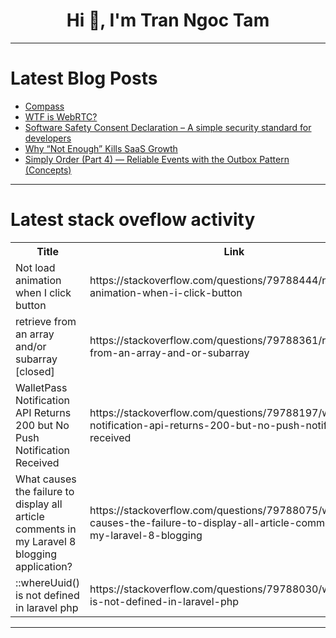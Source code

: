<h1 align="center">Hi 👋, I'm Tran Ngoc Tam</h1>

---

# Latest Blog Posts 
<!-- BLOG-POST-LIST:START -->
- [Compass](https://dev.to/frosty_fucker_7d06058f3d8/compass-3mnm)
- [WTF is WebRTC?](https://dev.to/dailybugle33/wtf-is-webrtc-53e1)
- [Software Safety Consent Declaration – A simple security standard for developers](https://dev.to/yahiagaming495/software-safety-consent-declaration-a-simple-security-standard-for-developers-6bn)
- [Why “Not Enough” Kills SaaS Growth](https://dev.to/sonu_goswami/why-not-enough-kills-saas-growth-374g)
- [Simply Order &lpar;Part 4&rpar; — Reliable Events with the Outbox Pattern &lpar;Concepts&rpar;](https://dev.to/hassan314159/simply-order-part-4-reliable-events-with-the-outbox-pattern-concepts-55ko)
<!-- BLOG-POST-LIST:END -->

---

# Latest stack oveflow activity
<table>
  <tr><th>Title</th><th>Link</th></tr>
  <!-- STACKOVERFLOW:START --><tr><td>Not load animation when I click button</td><td>https://stackoverflow.com/questions/79788444/not-load-animation-when-i-click-button</td></tr><tr><td>retrieve from an array and/or subarray [closed]</td><td>https://stackoverflow.com/questions/79788361/retrieve-from-an-array-and-or-subarray</td></tr><tr><td>WalletPass Notification API Returns 200 but No Push Notification Received</td><td>https://stackoverflow.com/questions/79788197/walletpass-notification-api-returns-200-but-no-push-notification-received</td></tr><tr><td>What causes the failure to display all article comments in my Laravel 8 blogging application?</td><td>https://stackoverflow.com/questions/79788075/what-causes-the-failure-to-display-all-article-comments-in-my-laravel-8-blogging</td></tr><tr><td>::whereUuid&lpar;&rpar; is not defined in laravel php</td><td>https://stackoverflow.com/questions/79788030/whereuuid-is-not-defined-in-laravel-php</td></tr><!-- STACKOVERFLOW:END -->
</table>

---



